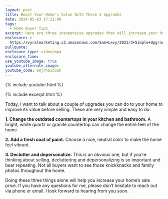 ```yaml
---
layout: post
title: Boost Your Home's Value With These 3 Upgrades
date: 2024-05-03 17:22:00
tags:
  - Home Buyer Tips
excerpt: Here are three inexpensive upgrades that will increase your home’s value.
enclosure: >-
  https://vyralmarketing.s3.amazonaws.com/Sam+Levy/2021/3+Simple+Upgrades+to+Help+Your+Home+Sell+for+More+(1).mp4
pullquote:
enclosure_type: video/mp4
enclosure_time:
use_youtube_image: true
youtube_alternate_image:
youtube_code: eOjrhaIcGuk
---
```

{% include youtube.html %}

{% include excerpt.html %}

Today, I want to talk about a couple of upgrades you can do to your home to improve its value before selling. These are very simple and easy to do:

**1\. Change the outdated countertops in your kitchen and bathroom.** A bright, white quartz or granite countertop can change the entire feel of the home.

**2\. Add a fresh coat of paint.** Choose a nice, neutral color to make the home feel vibrant.

**3\. Declutter and depersonalize.** This is an obvious one, but if you’re thinking about selling, decluttering and depersonalizing is so important and bear repeating. Not all buyers want to see those knickknacks and family photos throughout the home.

Doing these three things alone will help you increase your home’s sale price. If you have any questions for me, please don’t hesitate to reach out via phone or email. I look forward to hearing from you soon.
